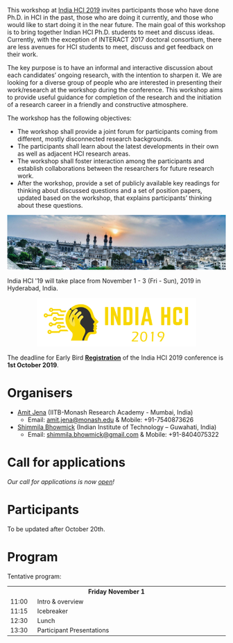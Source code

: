This workshop at [India HCI 2019](https://www.indiahci.org/2019/) invites participants those who have done Ph.D. in HCI in the past, those who are doing it currently, and those who would like to start doing it in the near future. The main goal of this workshop is to bring together Indian HCI Ph.D. students to meet and discuss ideas. Currently, with the exception of INTERACT 2017 doctoral consortium, there are less avenues for HCI students to meet, discuss and get feedback on their work.

The key purpose is to have an informal and interactive discussion about each candidates’ ongoing research, with the intention to sharpen it. We are looking for a diverse group of people who are interested in presenting their work/research at the workshop during the conference. This workshop aims to provide useful guidance for completion of the research and the initiation of a research career in a friendly and constructive atmosphere.

The workshop has the following objectives:
- The workshop shall provide a joint forum for participants coming from different, mostly disconnected research backgrounds.
- The participants shall learn about the latest developments in their own as well as adjacent HCI research areas.
- The workshop shall foster interaction among the participants and establish collaborations between the researchers for future research work.
- After the workshop, provide a set of publicly available key readings for thinking about discussed questions and a set of position papers, updated based on the workshop, that explains participants’ thinking about these questions.

<p style="text-align: center; width: 100%;">
    <img src="img/hyderabad.jpg"/>
</p>

India HCI '19 will take place from November 1 - 3 (Fri - Sun), 2019 in Hyderabad, India.

<p style="text-align: center; widthL: 100%;">
  <a href="https://www.indiahci.org/2019/">
    <img src="img/logo-black-white.png" height="112" />
  </a>
</p>

The deadline for Early Bird <strong>[Registration](https://www.indiahci.org/indiahci_2019/register/)</strong> of the India HCI 2019 conference is <strong>1st October 2019</strong>.

# Organisers
- [Amit Jena](https://amitjenaiitbm.github.io/amitjena/) (IITB-Monash Research Academy - Mumbai, India)
  - Email: amit.jena@monash.edu & Mobile: +91-7540873626
- [Shimmila Bhowmick](http://embeddedinteractions.com/people.html) (Indian Institute of Technology – Guwahati, India)
  - Email: shimmila.bhowmick@gmail.com & Mobile: +91-8404075322

# Call for applications

*Our call for applications is now [open](call.md)!*

# Participants

To be updated after October 20th.

<!-- Participant 1 (University/Organisation, City) <br/>
Participant 2 (University/Organisation, City) <br/>
Participant 3 (University/Organisation, City) <br/>
Participant 4 (University/Organisation, City) <br/>
Participant 5 (University/Organisation, City) <br/>
Participant 6 (University/Organisation, City) <br/>
Participant 7 (University/Organisation, City) <br/>
Participant 8 (University/Organisation, City) <br/>
Participant 9 (University/Organisation, City) <br/>
Participant 10 (University/Organisation, City) -->

# Program

Tentative program:

<table>
<tr>
	<th colspan="2">Friday November 1</th>
</tr>
<tr>
	<td width="50">11:00</td><td width="500">Intro & overview</td>
</tr>
<tr>
	<td>11:15</td><td>Icebreaker</td>
</tr>
<tr>
	<td>12:30</td><td>Lunch</td>
</tr>
<tr>
	<td>13:30</td><td>Participant Presentations</td>
</tr>
</table>
